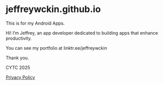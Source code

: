 # jeffreywckin.github.io

This is for my Android Apps.

Hi! I’m Jeffrey, an app developer dedicated to building apps that enhance productivity. 

You can see my portfolio at linktr.ee/jeffreywckin 

Thank you. 

CYTC 2025




[Privacy Policy](https://jeffreywckin.github.io/privacy.txt)


